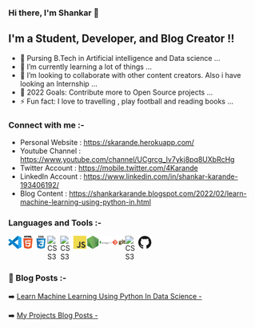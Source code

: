 ### Hi there, I'm Shankar 👋 

## I'm a Student, Developer, and Blog Creator !!

- 🔭 Pursing B.Tech in Artificial intelligence and Data science ...
- 🌱 I’m currently learning a lot of things ...
- 👯 I’m looking to collaborate with other content creators. Also i have looking an Internship ...
- 🥅 2022 Goals: Contribute more to Open Source projects ...
- ⚡ Fun fact: I love to travelling , play football and reading books ...


### Connect with me :-

 - Personal Website : https://skarande.herokuapp.com/ <br />
 - Youtube Channel : https://www.youtube.com/channel/UCgrcg_Iv7ykj8pq8UXbRcHg<br />
 - Twitter Account : https://mobile.twitter.com/4Karande<br />
 - LinkedIn Account : https://www.linkedin.com/in/shankar-karande-193406192/<br />
 - Blog Content : https://shankarkarande.blogspot.com/2022/02/learn-machine-learning-using-python-in.html
                           
<!-- 
<img align="left" alt=" " width="22px" src="https://skarande.herokuapp.com"/>
<img align="left" alt="" width="22px" src="https://www.youtube.com/channel/UCgrcg_Iv7ykj8pq8UXbRcHg"/>
<img align="left" alt="" width="22px" src="https://mobile.twitter.com/4Karande"/>
<img align="left" alt="" width="22px" src="https://www.linkedin.com/in/shankar-karande-193406192/" />
<img align="left" alt="" width="22px" src="https://shankarkarande.blogspot.com/2022/02/learn-machine-learning-using-python-in.html" /> -->

<!-- <br /> -->

### Languages and Tools :-

<img align="left" alt="Visual Studio Code" width="26px" src="https://raw.githubusercontent.com/github/explore/80688e429a7d4ef2fca1e82350fe8e3517d3494d/topics/visual-studio-code/visual-studio-code.png" />

<img align="left" alt="HTML5" width="26px" src="https://raw.githubusercontent.com/github/explore/80688e429a7d4ef2fca1e82350fe8e3517d3494d/topics/html/html.png" />

<img align="left" alt="CSS3" width="26px" src="https://raw.githubusercontent.com/github/explore/80688e429a7d4ef2fca1e82350fe8e3517d3494d/topics/css/css.png" />
<img align="left" alt="CSS3" width="26px" src="https://logos-download.com/wp-content/uploads/2016/10/Python_logo_icon.png"/>

<img align="left" alt="CSS3" width="26px" src="https://www.aarktechub.com/imgs/web/Flask.png"/>

<img align="left" alt="JavaScript" width="26px" src="https://raw.githubusercontent.com/github/explore/80688e429a7d4ef2fca1e82350fe8e3517d3494d/topics/javascript/javascript.png" />

<!-- <img align="left" alt="React" width="26px" src="https://raw.githubusercontent.com/github/explore/80688e429a7d4ef2fca1e82350fe8e3517d3494d/topics/react/react.png" /> -->

<img align="left" alt="Node.js" width="26px" src="https://raw.githubusercontent.com/github/explore/80688e429a7d4ef2fca1e82350fe8e3517d3494d/topics/nodejs/nodejs.png" />

<img align="left" alt="MongoDB" width="26px" src="https://raw.githubusercontent.com/github/explore/80688e429a7d4ef2fca1e82350fe8e3517d3494d/topics/mongodb/mongodb.png" />

<img align="left" alt="Git" width="26px" src="https://raw.githubusercontent.com/github/explore/80688e429a7d4ef2fca1e82350fe8e3517d3494d/topics/git/git.png" />

<img align="left" alt="CSS3" width="26px" src="https://seeklogo.com/images/T/tensorflow-logo-AE5100E55E-seeklogo.com.png"/>

<img align="left" alt="GitHub" width="26px" src="https://raw.githubusercontent.com/github/explore/78df643247d429f6cc873026c0622819ad797942/topics/github/github.png" />
<br />
<br />
<br />

### 📕 Blog Posts :- 

➡️ [Learn Machine Learning Using Python In Data Science - ](https://shankarkarande.blogspot.com/2022/02/learn-machine-learning-using-python-in.html)
<br />

➡️ [My Projects Blog Posts - ](https://shankarkarandeprojects.blogspot.com/2022/02/realtime-chatting-application-chatstream.html)




